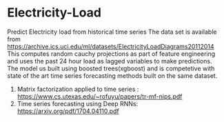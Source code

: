 # Electricity-Load
Predict Electricity load from historical time series
The data set is available from https://archive.ics.uci.edu/ml/datasets/ElectricityLoadDiagrams20112014
This computes random cauchy projections as part of feature engineering and uses the past 24 hour load as lagged variables to make predictions.
The model us built using boosted trees(xgboost) and is competetive with state of the art time series forecasting methods built on the same dataset.

1. Matrix factorization applied to time series : https://www.cs.utexas.edu/~rofuyu/papers/tr-mf-nips.pdf
2. Time series forecasting using Deep RNNs: https://arxiv.org/pdf/1704.04110.pdf



